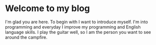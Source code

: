 # Welcome to my blog

I'm glad you are here. To begin with I want to introduce myself. I'm into programming and everyday I improve my programming and English language skills. I play the guitar well, so I am the person you want to see around the campfire.
